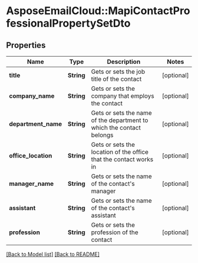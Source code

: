 # AsposeEmailCloud::MapiContactProfessionalPropertySetDto
## Properties
Name | Type | Description | Notes
------------ | ------------- | ------------- | -------------
**title** | **String** | Gets or sets the job title of the contact              | [optional] 
**company_name** | **String** | Gets or sets the company that employs the contact              | [optional] 
**department_name** | **String** | Gets or sets the name of the department to which the contact belongs              | [optional] 
**office_location** | **String** | Gets or sets the location of the office that the contact works in              | [optional] 
**manager_name** | **String** | Gets or sets the name of the contact&#39;s manager              | [optional] 
**assistant** | **String** | Gets or sets the name of the contact&#39;s assistant              | [optional] 
**profession** | **String** | Gets or sets the profession of the contact              | [optional] 



[[Back to Model list]](Models.md) [[Back to README]](README.md)


